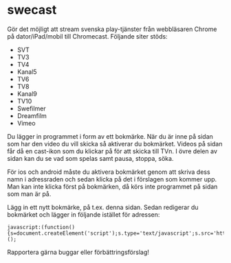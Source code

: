 swecast
=======

Gör det möjligt att stream svenska play-tjänster från webbläsaren Chrome på dator/iPad/mobil till Chromecast. Följande siter stöds:
- SVT
- TV3
- TV4
- Kanal5
- TV6
- TV8
- Kanal9
- TV10
- Swefilmer
- Dreamfilm
- Vimeo

Du lägger in programmet i form av ett bokmärke. När du är inne på sidan som har den video du vill skicka så aktiverar du bokmärket. Videos på sidan får då en cast-ikon som du klickar på för att skicka till TVn. I övre delen av sidan kan du se vad som spelas samt pausa, stoppa, söka.

För ios och android måste du aktivera bokmärket genom att skriva dess namn i adressraden och sedan klicka på det i förslagen som kommer upp. Man kan inte klicka först på bokmärken, då körs inte programmet på sidan som man är på.

Lägg in ett nytt bokmärke, på t.ex. denna sidan. Sedan redigerar du bokmärket och lägger in följande istället för adressen:

```
javascript:(function(){s=document.createElement('script');s.type='text/javascript';s.src='https://rawgit.com/swecast/swecast/master/swecast.js';document.body.appendChild(s);})();
```

Rapportera gärna buggar eller förbättringsförslag!
